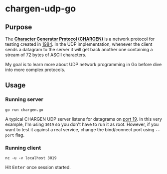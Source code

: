 # chargen-udp-go

## Purpose

The [**Character Generator Protocol (CHARGEN)**](https://en.wikipedia.org/wiki/Character_Generator_Protocol) is a network protocol for testing created in [1984](https://tools.ietf.org/html/rfc864). In the UDP implementation, whenever the client sends a datagram to the server it will get back another one containing a stream of 72 bytes of ASCII characters.

My goal is to learn more about UDP network programming in Go before dive into more complex protocols.

## Usage

### Running server

```
go run chargen.go
```

A typical CHARGEN UDP server listens for datagrams on [port 19](https://tools.ietf.org/html/rfc864). In this very example, I'm using `3019` so you don't have to run it as root. However, if you want to test it against a real service, change the bind/connect port using `--port` flag.

### Running client

```
nc -u -v localhost 3019
```
Hit <kbd>Enter</kbd> once session started.

